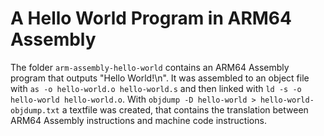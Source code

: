 # A Hello World Program in ARM64 Assembly

The folder `arm-assembly-hello-world` contains an ARM64 Assembly program that outputs "Hello World!\n". It was assembled to an object file with `as -o hello-world.o hello-world.s` and then linked with `ld -s -o hello-world hello-world.o`.
With `objdump -D hello-world > hello-world-objdump.txt` a textfile was created, that contains the translation between ARM64 Assembly instructions and machine code instructions.

